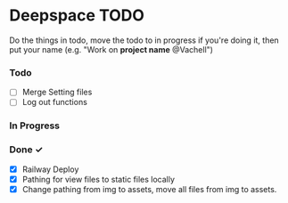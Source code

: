 # Deepspace TODO

Do the things in todo, move the todo to in progress if you're doing it, then put your name (e.g. "Work on **project name** @Vachell")

### Todo

- [ ] Merge Setting files
- [ ] Log out functions

### In Progress

### Done ✓

- [x] Railway Deploy
- [x] Pathing for view files to static files locally
- [x] Change pathing from img to assets, move all files from img to assets.
